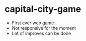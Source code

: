 # capital-city-game

- First ever web game
- Not responsive for the moment
- Lot of improves can be done
